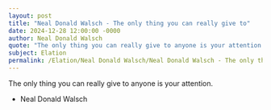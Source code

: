 ```yaml
---
layout: post
title: "Neal Donald Walsch - The only thing you can really give to"
date: 2024-12-28 12:00:00 -0000
author: Neal Donald Walsch
quote: "The only thing you can really give to anyone is your attention."
subject: Elation
permalink: /Elation/Neal Donald Walsch/Neal Donald Walsch - The only thing you can really give to
---
```


The only thing you can really give to anyone is your attention.

- Neal Donald Walsch

